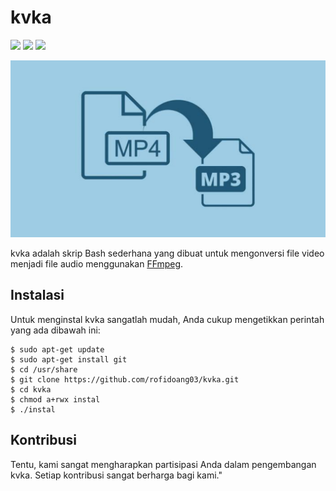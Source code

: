 # kvka

![](https://img.shields.io/github/repo-size/rofidoang03/kvka)
![](https://img.shields.io/github/contributors/rofidoang03/kvka)
![](https://img.shields.io/github/forks/rofidoang03/kvka)

![kvka](https://github.com/rofidoang03/kvka/blob/main/logo.jpg)

kvka adalah skrip Bash sederhana yang dibuat untuk mengonversi file video menjadi file audio menggunakan [FFmpeg](https://www.ffmpeg.org/).

## Instalasi

Untuk menginstal kvka sangatlah mudah, Anda cukup mengetikkan perintah yang ada dibawah ini:

```
$ sudo apt-get update
$ sudo apt-get install git
$ cd /usr/share
$ git clone https://github.com/rofidoang03/kvka.git
$ cd kvka
$ chmod a+rwx instal
$ ./instal
```

## Kontribusi

Tentu, kami sangat mengharapkan partisipasi Anda dalam pengembangan kvka. Setiap kontribusi sangat berharga bagi kami."
